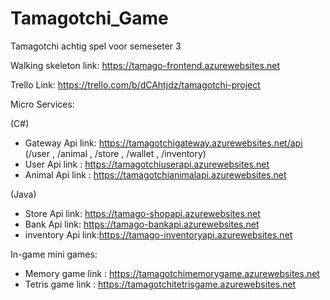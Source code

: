 # Tamagotchi_Game
Tamagotchi achtig spel voor semeseter 3

Walking skeleton link: https://tamago-frontend.azurewebsites.net

Trello Link: https://trello.com/b/dCAhtjdz/tamagotchi-project

Micro Services:

(C#)
- Gateway   Api link: https://tamagotchigateway.azurewebsites.net/api  (/user , /animal , /store , /wallet , /inventory)
- User      Api link   : https://tamagotchiuserapi.azurewebsites.net
- Animal    Api link : https://tamagotchianimalapi.azurewebsites.net

(Java)
- Store     Api link: https://tamago-shopapi.azurewebsites.net
- Bank      Api link: https://tamago-bankapi.azurewebsites.net
- inventory Api link:https://tamago-inventoryapi.azurewebsites.net

In-game mini games:

- Memory game link : https://tamagotchimemorygame.azurewebsites.net 
- Tetris game link : https://tamagotchitetrisgame.azurewebsites.net
